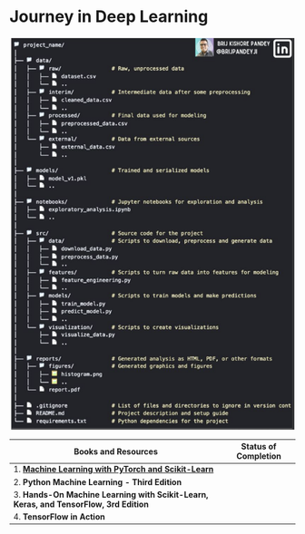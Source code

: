 # **Journey in  Deep Learning**

![MachineLearning](https://github.com/andysingal/deep-learning/blob/main/Screen%20Shot%202023-05-06%20at%2012.15.32%20PM.png)

| Books and Resources | Status of Completion |
| ----- | -----|
| 1. [**Machine Learning with PyTorch and Scikit-Learn**](https://www.amazon.in/Machine-Learning-PyTorch-Scikit-Learn-learning-ebook/dp/B09NW48MR1) |  |
| 2. **Python Machine Learning - Third Edition** |  |
| 3. **Hands-On Machine Learning with Scikit-Learn, Keras, and TensorFlow, 3rd Edition** |  |
| 4. **TensorFlow in Action** |  |
